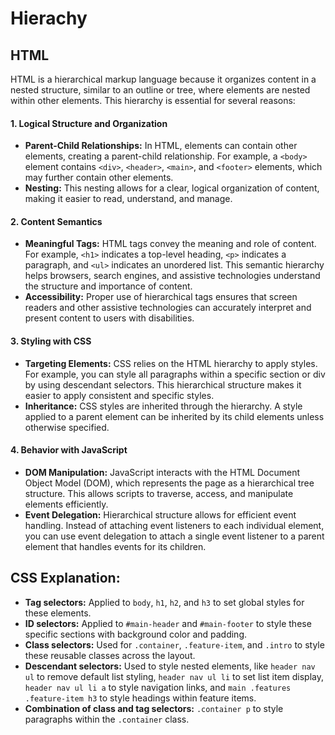 # Hierachy

## HTML

HTML is a hierarchical markup language because it organizes content in a nested structure, similar to an outline or tree, where elements are nested within other elements. This hierarchy is essential for several reasons:

#### 1. Logical Structure and Organization

-   **Parent-Child Relationships:** In HTML, elements can contain other elements, creating a parent-child relationship. For example, a `<body>` element contains `<div>`, `<header>`, `<main>`, and `<footer>` elements, which may further contain other elements.
-   **Nesting:** This nesting allows for a clear, logical organization of content, making it easier to read, understand, and manage.

#### 2. Content Semantics

-   **Meaningful Tags:** HTML tags convey the meaning and role of content. For example, `<h1>` indicates a top-level heading, `<p>` indicates a paragraph, and `<ul>` indicates an unordered list. This semantic hierarchy helps browsers, search engines, and assistive technologies understand the structure and importance of content.
-   **Accessibility:** Proper use of hierarchical tags ensures that screen readers and other assistive technologies can accurately interpret and present content to users with disabilities.

#### 3. Styling with CSS

-   **Targeting Elements:** CSS relies on the HTML hierarchy to apply styles. For example, you can style all paragraphs within a specific section or div by using descendant selectors. This hierarchical structure makes it easier to apply consistent and specific styles.
-   **Inheritance:** CSS styles are inherited through the hierarchy. A style applied to a parent element can be inherited by its child elements unless otherwise specified.

#### 4. Behavior with JavaScript

-   **DOM Manipulation:** JavaScript interacts with the HTML Document Object Model (DOM), which represents the page as a hierarchical tree structure. This allows scripts to traverse, access, and manipulate elements efficiently.
-   **Event Delegation:** Hierarchical structure allows for efficient event handling. Instead of attaching event listeners to each individual element, you can use event delegation to attach a single event listener to a parent element that handles events for its children.

## CSS Explanation:

-   **Tag selectors:** Applied to `body`, `h1`, `h2`, and `h3` to set global styles for these elements.
-   **ID selectors:** Applied to `#main-header` and `#main-footer` to style these specific sections with background color and padding.
-   **Class selectors:** Used for `.container`, `.feature-item`, and `.intro` to style these reusable classes across the layout.
-   **Descendant selectors:** Used to style nested elements, like `header nav ul` to remove default list styling, `header nav ul li` to set list item display, `header nav ul li a` to style navigation links, and `main .features .feature-item h3` to style headings within feature items.
-   **Combination of class and tag selectors:** `.container p` to style paragraphs within the `.container` class.
